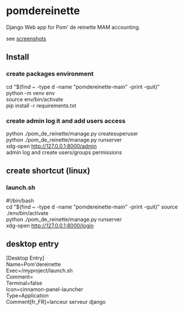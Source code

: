 # pomdereinette

Django Web app for Pom' de reinette MAM accounting.

see [screenshots](screenshots.md)

## Install

### create packages environment
cd "$(find ~ -type d -name "pomdereinette-main" -print -quit)"<br>
python -m venv env<br>
source env/bin/activate<br>
pip install -r requirements.txt

### create admin log it and add users access
python ./pom_de_reinette/manage.py createsuperuser<br>
python ./pom_de_reinette/manage.py runserver<br>
xdg-open http://127.0.0.1:8000/admin<br>
admin log and create users/groups permissions

## create shortcut (linux)

### launch.sh
#!/bin/bash<br>
cd "$(find ~ -type d -name "pomdereinette-main" -print -quit)"
source ./env/bin/activate<br>
python ./pom_de_reinette/manage.py runserver<br>
xdg-open http://127.0.0.1:8000/login

## desktop entry
[Desktop Entry]<br>
Name=Pom'dereinette<br>
Exec=/myproject/launch.sh<br>
Comment=<br>
Terminal=false<br>
Icon=cinnamon-panel-launcher<br>
Type=Application<br>
Comment[fr_FR]=lanceur serveur django
